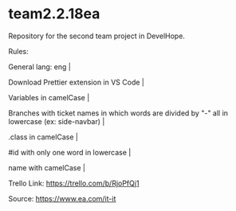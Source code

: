 # team2.2.18ea
Repository for the second team project in DevelHope.


Rules:

General lang: eng |

Download Prettier extension in VS Code |

Variables in camelCase |

Branches with ticket names in which words are divided by "-" all in lowercase (ex: side-navbar) |

.class in camelCase |

#id with only one word in lowercase |

name with camelCase |

Trello Link: https://trello.com/b/RjoPfQj1

Source: https://www.ea.com/it-it

